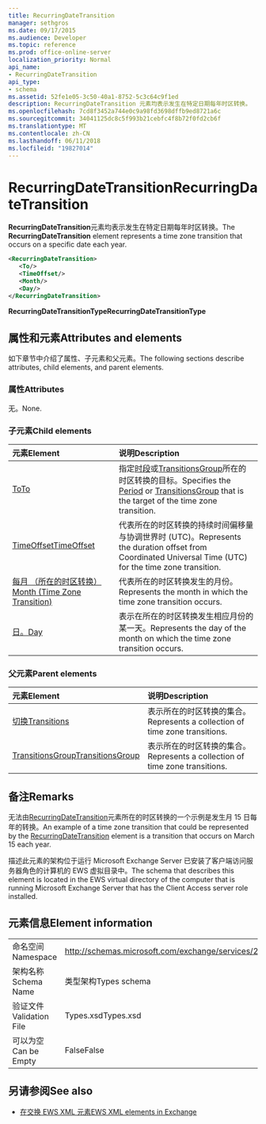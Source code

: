 ```yaml
---
title: RecurringDateTransition
manager: sethgros
ms.date: 09/17/2015
ms.audience: Developer
ms.topic: reference
ms.prod: office-online-server
localization_priority: Normal
api_name:
- RecurringDateTransition
api_type:
- schema
ms.assetid: 52fe1e05-3c50-40a1-8752-5c3c64c9f1ed
description: RecurringDateTransition 元素均表示发生在特定日期每年时区转换。
ms.openlocfilehash: 7cd8f3452a744e0c9a98fd3698dffb9ed8721a6c
ms.sourcegitcommit: 34041125dc8c5f993b21cebfc4f8b72f0fd2cb6f
ms.translationtype: MT
ms.contentlocale: zh-CN
ms.lasthandoff: 06/11/2018
ms.locfileid: "19827014"
---
```

# <a name="recurringdatetransition"></a><span data-ttu-id="01b46-103">RecurringDateTransition</span><span class="sxs-lookup"><span data-stu-id="01b46-103">RecurringDateTransition</span></span>

<span data-ttu-id="01b46-104">**RecurringDateTransition**元素均表示发生在特定日期每年时区转换。</span><span class="sxs-lookup"><span data-stu-id="01b46-104">The **RecurringDateTransition** element represents a time zone transition that occurs on a specific date each year.</span></span> 
  
```xml
<RecurringDateTransition>
   <To/>
   <TimeOffset/>
   <Month/>
   <Day/>
</RecurringDateTransition>
```

 <span data-ttu-id="01b46-105">**RecurringDateTransitionType**</span><span class="sxs-lookup"><span data-stu-id="01b46-105">**RecurringDateTransitionType**</span></span>
## <a name="attributes-and-elements"></a><span data-ttu-id="01b46-106">属性和元素</span><span class="sxs-lookup"><span data-stu-id="01b46-106">Attributes and elements</span></span>

<span data-ttu-id="01b46-107">如下章节中介绍了属性、子元素和父元素。</span><span class="sxs-lookup"><span data-stu-id="01b46-107">The following sections describe attributes, child elements, and parent elements.</span></span>
  
### <a name="attributes"></a><span data-ttu-id="01b46-108">属性</span><span class="sxs-lookup"><span data-stu-id="01b46-108">Attributes</span></span>

<span data-ttu-id="01b46-109">无。</span><span class="sxs-lookup"><span data-stu-id="01b46-109">None.</span></span>
  
### <a name="child-elements"></a><span data-ttu-id="01b46-110">子元素</span><span class="sxs-lookup"><span data-stu-id="01b46-110">Child elements</span></span>

|<span data-ttu-id="01b46-111">**元素**</span><span class="sxs-lookup"><span data-stu-id="01b46-111">**Element**</span></span>|<span data-ttu-id="01b46-112">**说明**</span><span class="sxs-lookup"><span data-stu-id="01b46-112">**Description**</span></span>|
|:-----|:-----|
|[<span data-ttu-id="01b46-113">To</span><span class="sxs-lookup"><span data-stu-id="01b46-113">To</span></span>](to.md) <br/> |<span data-ttu-id="01b46-114">指定[时段](period.md)或[TransitionsGroup](transitionsgroup.md)所在的时区转换的目标。</span><span class="sxs-lookup"><span data-stu-id="01b46-114">Specifies the [Period](period.md) or [TransitionsGroup](transitionsgroup.md) that is the target of the time zone transition.</span></span>  <br/> |
|[<span data-ttu-id="01b46-115">TimeOffset</span><span class="sxs-lookup"><span data-stu-id="01b46-115">TimeOffset</span></span>](timeoffset.md) <br/> |<span data-ttu-id="01b46-116">代表所在的时区转换的持续时间偏移量与协调世界时 (UTC)。</span><span class="sxs-lookup"><span data-stu-id="01b46-116">Represents the duration offset from Coordinated Universal Time (UTC) for the time zone transition.</span></span>  <br/> |
|[<span data-ttu-id="01b46-117">每月 （所在的时区转换）</span><span class="sxs-lookup"><span data-stu-id="01b46-117">Month (Time Zone Transition)</span></span>](month-time-zone-transition.md) <br/> |<span data-ttu-id="01b46-118">代表所在的时区转换发生的月份。</span><span class="sxs-lookup"><span data-stu-id="01b46-118">Represents the month in which the time zone transition occurs.</span></span>  <br/> |
|[<span data-ttu-id="01b46-119">日。</span><span class="sxs-lookup"><span data-stu-id="01b46-119">Day</span></span>](day.md) <br/> |<span data-ttu-id="01b46-120">表示在所在的时区转换发生相应月份的某一天。</span><span class="sxs-lookup"><span data-stu-id="01b46-120">Represents the day of the month on which the time zone transition occurs.</span></span>  <br/> |
   
### <a name="parent-elements"></a><span data-ttu-id="01b46-121">父元素</span><span class="sxs-lookup"><span data-stu-id="01b46-121">Parent elements</span></span>

|<span data-ttu-id="01b46-122">**元素**</span><span class="sxs-lookup"><span data-stu-id="01b46-122">**Element**</span></span>|<span data-ttu-id="01b46-123">**说明**</span><span class="sxs-lookup"><span data-stu-id="01b46-123">**Description**</span></span>|
|:-----|:-----|
|[<span data-ttu-id="01b46-124">切换</span><span class="sxs-lookup"><span data-stu-id="01b46-124">Transitions</span></span>](transitions.md) <br/> |<span data-ttu-id="01b46-125">表示所在的时区转换的集合。</span><span class="sxs-lookup"><span data-stu-id="01b46-125">Represents a collection of time zone transitions.</span></span>  <br/> |
|[<span data-ttu-id="01b46-126">TransitionsGroup</span><span class="sxs-lookup"><span data-stu-id="01b46-126">TransitionsGroup</span></span>](transitionsgroup.md) <br/> |<span data-ttu-id="01b46-127">表示所在的时区转换的集合。</span><span class="sxs-lookup"><span data-stu-id="01b46-127">Represents a collection of time zone transitions.</span></span>  <br/> |
   
## <a name="remarks"></a><span data-ttu-id="01b46-128">备注</span><span class="sxs-lookup"><span data-stu-id="01b46-128">Remarks</span></span>

<span data-ttu-id="01b46-129">无法由[RecurringDateTransition](recurringdatetransition.md)元素所在的时区转换的一个示例是发生月 15 日每年的转换。</span><span class="sxs-lookup"><span data-stu-id="01b46-129">An example of a time zone transition that could be represented by the [RecurringDateTransition](recurringdatetransition.md) element is a transition that occurs on March 15 each year.</span></span> 
  
<span data-ttu-id="01b46-130">描述此元素的架构位于运行 Microsoft Exchange Server 已安装了客户端访问服务器角色的计算机的 EWS 虚拟目录中。</span><span class="sxs-lookup"><span data-stu-id="01b46-130">The schema that describes this element is located in the EWS virtual directory of the computer that is running Microsoft Exchange Server that has the Client Access server role installed.</span></span>
  
## <a name="element-information"></a><span data-ttu-id="01b46-131">元素信息</span><span class="sxs-lookup"><span data-stu-id="01b46-131">Element information</span></span>

|||
|:-----|:-----|
|<span data-ttu-id="01b46-132">命名空间</span><span class="sxs-lookup"><span data-stu-id="01b46-132">Namespace</span></span>  <br/> |http://schemas.microsoft.com/exchange/services/2006/types  <br/> |
|<span data-ttu-id="01b46-133">架构名称</span><span class="sxs-lookup"><span data-stu-id="01b46-133">Schema Name</span></span>  <br/> |<span data-ttu-id="01b46-134">类型架构</span><span class="sxs-lookup"><span data-stu-id="01b46-134">Types schema</span></span>  <br/> |
|<span data-ttu-id="01b46-135">验证文件</span><span class="sxs-lookup"><span data-stu-id="01b46-135">Validation File</span></span>  <br/> |<span data-ttu-id="01b46-136">Types.xsd</span><span class="sxs-lookup"><span data-stu-id="01b46-136">Types.xsd</span></span>  <br/> |
|<span data-ttu-id="01b46-137">可以为空</span><span class="sxs-lookup"><span data-stu-id="01b46-137">Can be Empty</span></span>  <br/> |<span data-ttu-id="01b46-138">False</span><span class="sxs-lookup"><span data-stu-id="01b46-138">False</span></span>  <br/> |
   
## <a name="see-also"></a><span data-ttu-id="01b46-139">另请参阅</span><span class="sxs-lookup"><span data-stu-id="01b46-139">See also</span></span>



- [<span data-ttu-id="01b46-140">在交换 EWS XML 元素</span><span class="sxs-lookup"><span data-stu-id="01b46-140">EWS XML elements in Exchange</span></span>](ews-xml-elements-in-exchange.md)

